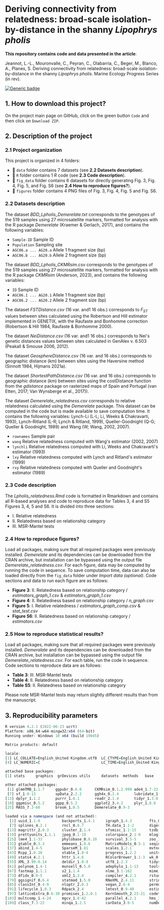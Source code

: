 # **Deriving connectivity from relatedness: broad-scale isolation-by-distance in the shanny _Lipophrys pholis_**

**This repository contains code and data presented in the article**:

Jeannot, L.-L., Mouronvalle, C., Peyran, C., Olabarria, C., Beger, M., Blanco, A., Planes, S. Deriving connectivity from relatedness: broad-scale isolation-by-distance in the shanny *Lipophrys pholis*. Marine Ecology Progress Series (in rev).

[![Generic badge](https://zenodo.org/badge/DOI/10.5281/zenodo.8190819.svg)](https://zenodo.org/record/8190819)


## 1. How to download this project?

On the project main page on GitHub, click on the green button `Code` and then click on `Download ZIP`.



## 2. Description of the project

### 2.1 Project organization

This project is organized in 4 folders:

* :file_folder:	`data` folder contains 7 datasets (see **2.2 Datasets description**).
* :file_folder:	`R` folder contains 1 _R_ code (see **2.3 Code description**).
* :file_folder:	`fig_data` folder contains 6 datasets for directly generating Fig. 3, Fig. 4, Fig. 5, and Fig. S6 (see **2.4 How to reproduce figures?**).
* :file_folder:	`figures` folder contains 4 PNG files of Fig. 3, Fig. 4, Fig. 5 and Fig. S6.


### 2.2 Datasets description

The dataset _BDD_Lpholis_Demerelate.txt_ corresponds to the genotypes of the 519 samples using 27 microsatellite markers, formatted for analysis with the R package _Demerelate_ (Kraemer & Gerlach, 2017), and contains the following variables:

- `Sample-ID` Sample ID
- `Population` Sampling site
- `AGC06.a ... AG20.a` Allele 1 fragment size (bp)
- `AGC06.b ... AG20.b` Allele 2 fragment size (bp)


The dataset _BDD_Lpholis_CKMRsim.csv_ corresponds to the genotypes of the 519 samples using 27 microsatellite markers, formatted for analysis with the R package _CKMRsim_ (Anderson, 2023), and contains the following variables:

- `ID` Sample ID
- `AGC06.1 ... AG20.1` Allele 1 fragment size (bp)
- `AGC06.2 ... AG20.2` Allele 2 fragment size (bp)


The dataset _FSTDistance.csv_ (16 var. and1 16 obs.) corresponds to _F<sub>ST</sub>_ values between sites calculated using the Robertson and Hill estimator implemented in GENETIX, with the Raufaste and Bonhomme correction (Robertson & Hill 1984, Raufaste & Bonhomme 2000).


The dataset _NeiDistance.csv_ (16 var. and1 16 obs.) corresponds to Nei's genetic distances values between sites calculated in GenAlex v. 6.503 (Peakall & Smouse 2006, 2012).


The dataset _GeosphereDistance.csv_ (16 var. and 16 obs.) corresponds to geographic distance (km) between sites using the Haversine method (Sinnott 1984, Hijmans 2021a).


The dataset _ShortestPathDistance.csv_ (16 var. and 16 obs.) corresponds to geographic distance (km) between sites using the costDistance function from the _gdistance_ package on rasterized maps of Spain and Portugal (van Etten, 2017; Van Wynsberge et al., 2017)).


The dataset _Demerelate_relatedness.csv_ corresponds to relative relatedness calculated using the _Demerelate_ package. This dataset can be computed in the code but is made available to save computation time. It contains the following variables: Lynch-Li (L-L; Li, Weeks & Chakravarti, 1993), Lynch-Ritland (L-R; Lynch & Ritland, 1999), Queller-Goodnight (Q-G; Queller & Goodnight, 1989) and Wang (W; Wang, 2002, 2007). 

- `rownames` Sample pair
- `wang` Relative relatedness computed with Wang's estimator (2002, 2007)
- `lynchli` Relative relatedness computed with Li, Weeks and Chakravarti's estimator (1993)
- `lxy` Relative relatedness computed with Lynch and Ritland's estimator (1999)
- `rxy` Relative relatedness computed with Queller and Goodnight's estimator (1989)


### 2.3 Code description

The _Lpholis_relatedness.Rmd_ code is formatted in Rmarkdown and contains all R-based analyses and code to reproduce data for Tables 3, 4 and S5 Figures 3, 4, 5 and S6. It is divided into three sections:

* I. Relative relatedness
* II. Relatedness based on relationship category
* III. MSR-Mantel tests
  

### 2.4 How to reproduce figures?

Load all packages, making sure that all required packages were previously installed. _Demerelate_ and its dependencies can be downloaded from the CRAN archive, but installation can be bypassed using the output file _Demerelate_relatedness.csv_. For each figure, data may be computed by running the code in sequence. To save computation time, data can also be loaded directly from the `fig_data` folder under _Import data (optional)_. Code sections and data to run each figure are as follows:

- **Figure 3**: II. Relatedness based on relationship category / _estimators_graph_1.csv_ & _estimators_graph_1.csv_
- **Figure 4**: II. Relatedness based on relationship category / _n_graph.csv_
- **Figure 5**: I. Relative relatedness / _estimators_graph_comp.csv_ & _stat_test.csv_
- **Figure S6**: II. Relatedness based on relationship category / _estimators.csv_


### 2.5 How to reproduce statistical results?

Load all packages, making sure that all required packages were previously installed. _Demeralate_ and its dependencies can be downloaded from the CRAN archive, but installation can be bypassed using the output file _Demerelate_relatedness.csv_. For each table, run the code in sequence. Code sections to reproduce data are as follows:

- **Table 3**: III. MSR-Mantel tests
- **Table 4**: II. Relatedness based on relationship category
- **Table S5**: II. Relatedness based on relationship category

Please note MSR-Mantel tests may return slightly different results than from the manuscript.


## 3. Reproducibility parameters


```R
R version 4.2.1 (2022-06-23 ucrt)
Platform: x86_64-w64-mingw32/x64 (64-bit)
Running under: Windows 10 x64 (build 19045)

Matrix products: default

locale:
[1] LC_COLLATE=English_United Kingdom.utf8  LC_CTYPE=English_United Kingdom.utf8    LC_MONETARY=English_United Kingdom.utf8
[4] LC_NUMERIC=C                            LC_TIME=English_United Kingdom.utf8    

attached base packages:
[1] stats     graphics  grDevices utils     datasets  methods   base     

other attached packages:
 [1] glmmTMB_1.1.7     ggpubr_0.6.0      CKMRsim_0.1.2.999 ade4_1.7-22       adespatial_0.3-21 spdep_1.2-8      
 [7] sf_1.0-13         spData_2.2.2      ggh4x_0.2.4       lubridate_1.9.2   forcats_1.0.0     stringr_1.5.0    
[13] dplyr_1.1.2       purrr_1.0.1       readr_2.1.4       tidyr_1.3.0       tibble_3.2.1      tidyverse_2.0.0  
[19] ggpmisc_0.5.2     ggpp_0.5.2        ggplot2_3.4.2     plyr_1.8.8        reshape2_1.4.4    MuMIn_1.47.5     
[25] MASS_7.3-60       broom_1.0.5       Demerelate_0.9-3 

loaded via a namespace (and not attached):
  [1] uuid_1.1-0          backports_1.4.1     igraph_1.4.3        fts_0.9.9.2         sp_1.6-1            TMB_1.9.4          
  [7] splines_4.2.1       rncl_0.8.7          TH.data_1.1-2       digest_0.6.31       htmltools_0.5.5     fansi_1.0.4        
 [13] magrittr_2.0.3      cluster_2.1.4       sfsmisc_1.1-15      tzdb_0.4.0          sandwich_3.0-2      timechange_0.2.0   
 [19] prettyunits_1.1.1   jpeg_0.1-10         colorspace_2.1-0    mlogit_1.1-1        rbibutils_2.2.13    crayon_1.5.2       
 [25] lme4_1.1-33         phylobase_0.8.10    survival_3.5-5      zoo_1.8-12          ape_5.7-1           glue_1.6.2         
 [31] gtable_0.3.3        emmeans_1.8.6       MatrixModels_0.5-1  seqinr_4.2-30       car_3.1-2           adegraphics_1.0-18 
 [37] abind_1.4-5         SparseM_1.81        scales_1.2.1        mvtnorm_1.2-2       DBI_1.1.3           rstatix_0.7.2      
 [43] Rcpp_1.0.10         xtable_1.8-4        progress_1.2.2      units_0.8-2         proxy_0.4-27        Formula_1.2-5      
 [49] stats4_4.2.1        httr_1.4.6          RColorBrewer_1.1-3  wk_0.7.3            ellipsis_0.3.2      pkgconfig_2.0.3    
 [55] XML_3.99-0.14       deldir_1.0-9        utf8_1.2.3          tidyselect_1.2.0    rlang_1.1.1         later_1.3.1        
 [61] polynom_1.4-1       munsell_0.5.0       adephylo_1.1-13     tools_4.2.1         cli_3.6.1           generics_0.1.3     
 [67] fastmap_1.1.1       s2_1.1.4            nlme_3.1-162        mime_0.12           quantreg_5.95       adegenet_2.1.10    
 [73] dfidx_0.0-5         xml2_1.3.4          compiler_4.2.1      rstudioapi_0.14     png_0.1-8           e1071_1.7-13       
 [79] ggsignif_0.6.4      statmod_1.5.0       RNeXML_2.4.11       stringi_1.7.12      lattice_0.21-8      Matrix_1.5-4.1     
 [85] classInt_0.4-9      nloptr_2.0.3        vegan_2.6-4         permute_0.9-7       vctrs_0.6.2         pillar_1.9.0       
 [91] lifecycle_1.0.3     Rdpack_2.4          lmtest_0.9-40       estimability_1.4.1  httpuv_1.6.11       R6_2.5.1           
 [97] latticeExtra_0.6-30 promises_1.2.0.1    KernSmooth_2.23-21  codetools_0.2-19    boot_1.3-28.1       withr_2.5.0        
[103] multcomp_1.4-24     mgcv_1.8-42         parallel_4.2.1      hms_1.1.3           grid_4.2.1          coda_0.19-4        
[109] class_7.3-22        minqa_1.2.5         carData_3.0-5       numDeriv_2016.8-1.1 shiny_1.7.4         interp_1.1-4     
```

